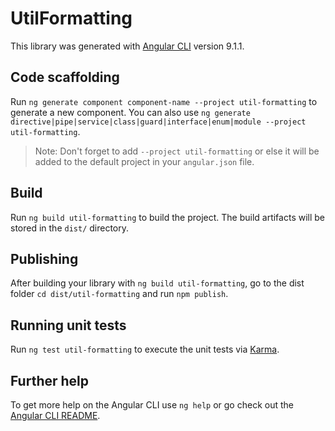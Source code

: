 # UtilFormatting

This library was generated with [Angular CLI](https://github.com/angular/angular-cli) version 9.1.1.

## Code scaffolding

Run `ng generate component component-name --project util-formatting` to generate a new component. You can also use `ng generate directive|pipe|service|class|guard|interface|enum|module --project util-formatting`.
> Note: Don't forget to add `--project util-formatting` or else it will be added to the default project in your `angular.json` file. 

## Build

Run `ng build util-formatting` to build the project. The build artifacts will be stored in the `dist/` directory.

## Publishing

After building your library with `ng build util-formatting`, go to the dist folder `cd dist/util-formatting` and run `npm publish`.

## Running unit tests

Run `ng test util-formatting` to execute the unit tests via [Karma](https://karma-runner.github.io).

## Further help

To get more help on the Angular CLI use `ng help` or go check out the [Angular CLI README](https://github.com/angular/angular-cli/blob/master/README.md).
